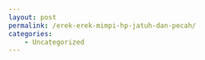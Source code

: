 ```yaml
---
layout: post
permalink: /erek-erek-mimpi-hp-jatuh-dan-pecah/
categories:
    - Uncategorized
---
```


